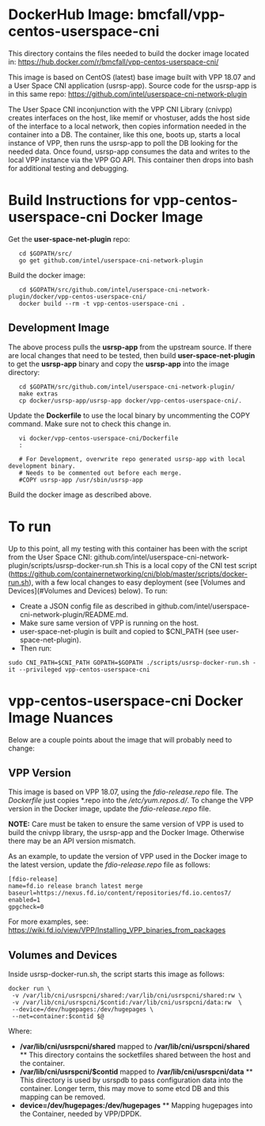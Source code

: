 #  DockerHub Image: bmcfall/vpp-centos-userspace-cni
This directory contains the files needed to build the docker image located in:
   https://hub.docker.com/r/bmcfall/vpp-centos-userspace-cni/

This image is based on CentOS (latest) base image built with VPP 18.07 and a
User Space CNI application (usrsp-app). Source code for the usrsp-app is in this
same repo:
   https://github.com/intel/userspace-cni-network-plugin

The User Space CNI inconjunction with the VPP CNI Library (cnivpp) creates
interfaces on the host, like memif or vhostuser, adds the host side of the
interface to a local network, then copies information needed in the container
into a DB. The container, like this one, boots up, starts a local instance of
VPP, then runs the usrsp-app to poll the DB looking for the needed data. Once
found, usrsp-app consumes the data and writes to the local VPP instance via the
VPP GO API. This container then drops into bash for additional testing and
debugging.


# Build Instructions for vpp-centos-userspace-cni Docker Image
Get the **user-space-net-plugin** repo:
```
   cd $GOPATH/src/
   go get github.com/intel/userspace-cni-network-plugin
```

Build the docker image:
```
   cd $GOPATH/src/github.com/intel/userspace-cni-network-plugin/docker/vpp-centos-userspace-cni/
   docker build --rm -t vpp-centos-userspace-cni .
```

## Development Image
The above process pulls the **usrsp-app** from the upstream source. If there are
local changes that need to be tested, then build **user-space-net-plugin** to
get the **usrsp-app** binary and copy the **usrsp-app** into the image directory:
```
   cd $GOPATH/src/github.com/intel/userspace-cni-network-plugin/
   make extras
   cp docker/usrsp-app/usrsp-app docker/vpp-centos-userspace-cni/.
```

Update the **Dockerfile** to use the local binary by uncommenting the COPY
command. Make sure not to check this change in.
```
   vi docker/vpp-centos-userspace-cni/Dockerfile
   :
   
   # For Development, overwrite repo generated usrsp-app with local development binary.
   # Needs to be commented out before each merge.
   #COPY usrsp-app /usr/sbin/usrsp-app
```

Build the docker image as described above.

# To run
Up to this point, all my testing with this container has been with the
script from the User Space CNI:
   github.com/intel/userspace-cni-network-plugin/scripts/usrsp-docker-run.sh
This is a local copy of the CNI test script
(https://github.com/containernetworking/cni/blob/master/scripts/docker-run.sh),
with a few local changes to easy deployment
(see [Volumes and Devices](#Volumes and Devices) below). To run:
* Create a JSON config file as described in
github.com/intel/userspace-cni-network-plugin/README.md.
* Make sure same version of VPP is running on the host.
* user-space-net-plugin is built and copied to $CNI_PATH
(see user-space-net-plugin).
* Then run:
```
sudo CNI_PATH=$CNI_PATH GOPATH=$GOPATH ./scripts/usrsp-docker-run.sh -it --privileged vpp-centos-userspace-cni
```

# vpp-centos-userspace-cni Docker Image Nuances
Below are a couple points about the image that will probably need to change:


## VPP Version
This image is based on VPP 18.07, using the *fdio-release.repo* file. The
*Dockerfile* just copies *.repo into the */etc/yum.repos.d/*. To change the
VPP version in the Docker image, update the *fdio-release.repo* file.

**NOTE:** Care must be taken to ensure the same version of VPP is used to build
the cnivpp library, the usrsp-app and the Docker Image. Otherwise there may be an
API version mismatch.

As an example, to update the version of VPP used in the Docker image to the latest
version, update the *fdio-release.repo* file as follows:
```
[fdio-release]
name=fd.io release branch latest merge
baseurl=https://nexus.fd.io/content/repositories/fd.io.centos7/
enabled=1
gpgcheck=0
```

For more examples, see: https://wiki.fd.io/view/VPP/Installing_VPP_binaries_from_packages


## Volumes and Devices
Inside usrsp-docker-run.sh, the script starts this image as follows:
```
docker run \
 -v /var/lib/cni/usrspcni/shared:/var/lib/cni/usrspcni/shared:rw \
 -v /var/lib/cni/usrspcni/$contid:/var/lib/cni/usrspcni/data:rw  \
 --device=/dev/hugepages:/dev/hugepages \
 --net=container:$contid $@
```
Where:
* **/var/lib/cni/usrspcni/shared** mapped to **/var/lib/cni/usrspcni/shared**
** This directory contains the socketfiles shared between the host and
the container.
* **/var/lib/cni/usrspcni/$contid** mapped to **/var/lib/cni/usrspcni/data**
** This directory is used by usrspdb to pass configuration data into the container.
Longer term, this may move to some etcd DB and this mapping can be removed.
* **device=/dev/hugepages:/dev/hugepages**
** Mapping hugepages into the Container, needed by VPP/DPDK.

